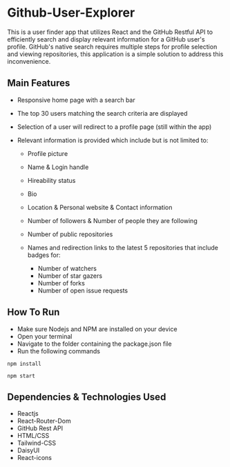 # Github-User-Explorer
This is a user finder app that utilizes React and the GitHub Restful API to efficiently search and display relevant information for a GitHub user's profile. GitHub's native search requires multiple
steps for profile selection and viewing repositories, this application is a simple solution to address this inconvenience.

## Main Features
- Responsive home page with a search bar
- The top 30 users matching the search criteria are displayed
- Selection of a user will redirect to a profile page (still within the app)
- Relevant information is provided which include but is not limited to:

  - Profile picture
  - Name & Login handle
  - Hireability status
  - Bio
  - Location & Personal website & Contact information
  - Number of followers & Number of people they are following
  - Number of public repositories
  - Names and redirection links to the latest 5 repositories that include badges for:
  
    - Number of watchers
    - Number of star gazers
    - Number of forks
    - Number of open issue requests
   
   
## How To Run
- Make sure Nodejs and NPM are installed on your device
- Open your terminal
- Navigate to the folder containing the package.json file
- Run the following commands

```
npm install

npm start
```

## Dependencies & Technologies Used
- Reactjs
- React-Router-Dom
- GitHub Rest API
- HTML/CSS
- Tailwind-CSS
- DaisyUI
- React-icons

